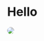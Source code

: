 <h1>Hello</h1>
<img src="https://avatars.githubusercontent.com/u/139458754?s=400&u=6e394940c7c705cce7f1d3300ca917144b341879&v=4" style="border-radius: 10px;"/>
